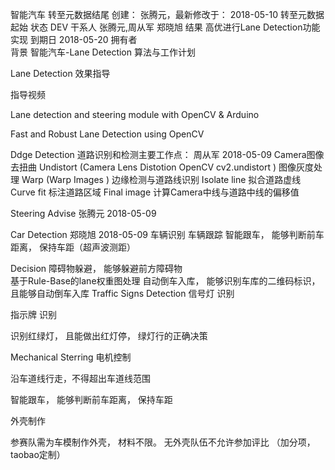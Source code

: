智能汽车
转至元数据结尾
创建： 张腾元，最新修改于： 2018-05-10 转至元数据起始
状态	DEV
干系人	张腾元,周从军 郑晓旭
结果	高优进行Lane Detection功能实现
到期日	2018-05-20
拥有者	 
背景
智能汽车-Lane Detection 算法与工作计划  

Lane Detection 效果指导

指导视频

Lane detection and steering module with OpenCV & Arduino

Fast and Robust Lane Detection using OpenCV

Ddge Detection 道路识别和检测主要工作点： 周从军  2018-05-09 
 Camera图像去扭曲       Undistort (Camera Lens Distotion OpenCV cv2.undistort )
 图像灰度处理                Warp (Warp Images )
 边缘检测与道路线识别  Isolate line 
 拟合道路虚线                Curve fit
 标注道路区域                Final image
 计算Camera中线与道路中线的偏移值   


Steering Advise    张腾元  2018-05-09 


Car Detection      郑晓旭   2018-05-09 
车辆识别
车辆跟踪
智能跟车， 能够判断前车距离， 保持车距（超声波测距）




 

Decision 
障碍物躲避， 能够躲避前方障碍物  
基于Rule-Base的lane权重图处理
自动倒车入库， 能够识别车库的二维码标识， 且能够自动倒车入库
Traffic Signs Detection
信号灯 识别

指示牌 识别

识别红绿灯， 且能做出红灯停， 绿灯行的正确决策


Mechanical Sterring  电机控制

沿车道线行走，不得超出车道线范围

智能跟车， 能够判断前车距离， 保持车距


外壳制作

 参赛队需为车模制作外壳， 材料不限。 无外壳队伍不允许参加评比 （加分项，taobao定制）
